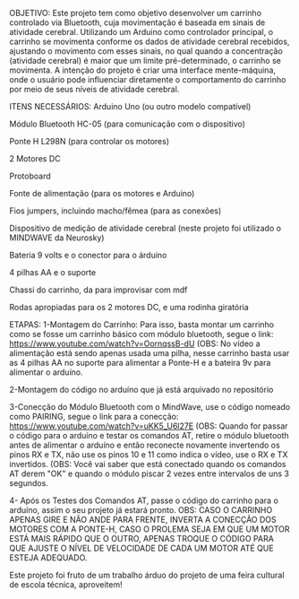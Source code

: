 OBJETIVO:
Este projeto tem como objetivo desenvolver um carrinho controlado via Bluetooth, cuja movimentação é baseada em sinais de atividade cerebral. Utilizando um Arduino como controlador principal, o carrinho se movimenta conforme os dados de atividade cerebral recebidos, ajustando o movimento com esses sinais, no qual quando a concentração (atividade cerebral) é maior que um limite pré-determinado, o carrinho se movimenta. A intenção do projeto é criar uma interface mente-máquina, onde o usuário pode influenciar diretamente o comportamento do carrinho por meio de seus níveis de atividade cerebral. 


ITENS NECESSÁRIOS:
Arduino Uno (ou outro modelo compatível)

Módulo Bluetooth HC-05 (para comunicação com o dispositivo)

Ponte H L298N (para controlar os motores)

2 Motores DC

Protoboard

Fonte de alimentação (para os motores e Arduino)

Fios jumpers, incluindo macho/fêmea (para as conexões)

Dispositivo de medição de atividade cerebral (neste projeto foi utilizado o MINDWAVE da Neurosky)

Bateria 9 volts e o conector para o árduino

4 pilhas AA e o suporte

Chassi do carrinho, da para improvisar com mdf

Rodas apropiadas para os 2 motores DC, e uma rodinha giratória


ETAPAS:
1-Montagem do Carrinho: Para isso, basta montar um carrinho como se fosse um carrinho básico com módulo bluetooth, segue o link: https://www.youtube.com/watch?v=OornqssB-dU (OBS: No vídeo a alimentação está sendo apenas usada uma pilha, nesse carrinho basta usar as 4 pilhas AA no suporte para alimentar a Ponte-H e a bateira 9v para alimentar o arduíno.

2-Montagem do código no arduíno que já está arquivado no repositório

3-Conecção do Módulo Bluetooth com o MindWave, use o código nomeado como PAIRING, segue o link para a conecção: https://www.youtube.com/watch?v=uKK5_U6l27E (OBS: Quando for passar o código para o arduíno e testar os comandos AT, retire o módulo bluetooth antes de alimentar o arduíno e então reconecte novamente invertendo os pinos RX e TX, não use os pinos 10 e 11 como indica o vídeo, use o RX e TX invertidos. (OBS: Você vai saber que está conectado quando os comandos AT derem "OK" e quando o módulo piscar 2 vezes entre intervalos de uns 3 segundos.

4- Após os Testes dos Comandos AT, passe o código do carrinho para o arduíno, assim o seu projeto já estará pronto. 
OBS: CASO O CARRINHO APENAS GIRE E NÃO ANDE PARA FRENTE, INVERTA A CONECÇÃO DOS MOTORES COM A PONTE-H, CASO O PROLEMA SEJA EM QUE UM MOTOR ESTÁ MAIS RÁPIDO QUE O OUTRO, APENAS TROQUE O CÓDIGO PARA QUE AJUSTE O NÍVEL DE VELOCIDADE DE CADA UM MOTOR ATÉ QUE ESTEJA ADEQUADO. 


Este projeto foi fruto de um trabalho árduo do projeto de uma feira cultural de escola técnica, aproveitem! 

 


